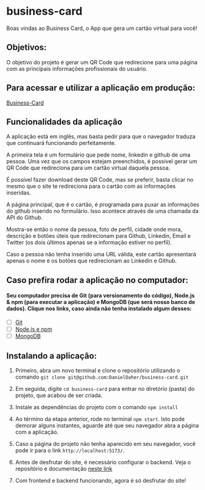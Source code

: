 # business-card
Boas vindas ao Business Card, o App que gera um cartão virtual para você!

## Objetivos:

O objetivo do projeto é gerar um QR Code que redirecione para uma página com as principais informações profissionais do usuário.

## Para acessar e utilizar a aplicação em produção:
[Business-Card](https://business-card-danieldaher.vercel.app/)

## Funcionalidades da aplicação

A aplicação está em inglês, mas basta pedir para que o navegador traduza que continuará funcionando perfeitamente.

A primeira tela é um formulário que pede nome, linkedin e github de uma pessoa. Uma vez que os campos estejam preenchidos, é possível gerar um QR Code que redireciona para um cartão virtual daquela pessoa. 

É possível fazer download deste QR Code, mas se preferir, basta clicar no mesmo que o site te redireciona para o cartão com as informações inseridas.

A página principal, que é o cartão, é programada para puxar as informações do github inserido no formulário. Isso acontece através de uma chamada da API do Github. 

Mostra-se então o nome da pessoa, foto de perfil, cidade onde mora, descrição e botões úteis que redirecionam para Github, Linkedin, Email e Twitter (os dois últimos apenas se a informação estiver no perfil).

Caso a pessoa não tenha inserido uma URL válida, este cartão apresentará apenas o nome e os botões que redirecionam ao Linkedin e Github.

## Caso prefira rodar a aplicação no computador:

#### Seu computador precisa de Git (para versionamento do código), Node.js & npm (para executar a aplicação) e MongoDB (que será nosso banco de dados). Clique nos links, caso ainda não tenha instalado algum desses:

 - [ ] [Git](https://git-scm.com/book/en/v2/Getting-Started-Installing-Git)
 - [ ] [Node.js e npm](https://docs.npmjs.com/downloading-and-installing-node-js-and-npm)
 - [ ] [MongoDB](https://docs.mongodb.com/manual/installation/)

## Instalando a aplicação:

1. Primeiro, abra um novo terminal e clone o repositório utilizando o comando 
`git clone git@github.com:DanielDaher/business-card.git`

2. Em seguida, digite `cd business-card` para entrar no diretório (pasta) do projeto, que acabou de ser criada.

3. Instale as dependências do projeto com o comando `npm install`

4. Ao término da etapa anterior, rode no terminal `npm start`. Isto pode demorar alguns instantes, aguarde até que seu navegador abra a página com a aplicação.

5. Caso a página do projeto não tenha aparecido em seu navegador, você pode ir para o link `http://localhost:5173/`.

6. Antes de desfrutar do site, é necessário configurar o backend. Veja o repositório e documentação [neste link](https://github.com/DanielDaher/API-business-card)

7. Com frontend e backend funcionando, agora é só desfrutar do site!
